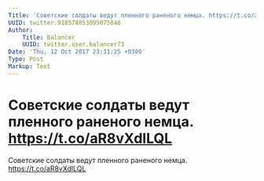 ```yaml
---
Title: 'Советские солдаты ведут пленного раненого немца. https://t.co/aR8vXdlLQL'
UUID: twitter.918574853095075846
Author:
    Title: Balancer
    UUID: twitter.user.balancer73
Date: 'Thu, 12 Oct 2017 23:31:25 +0300'
Type: Post
Markup: Text
---
```


# Советские солдаты ведут пленного раненого немца. https://t.co/aR8vXdlLQL

Советские солдаты ведут пленного раненого немца.
https://t.co/aR8vXdlLQL